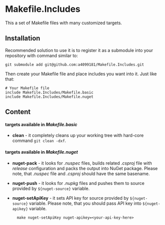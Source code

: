 # Makefile.Includes

This a set of Makefile files with many customized targets.

## Installation

Recommended solution to use it is to register it as a submodule into your repository with command similar to:

	git submodule add git@github.com:a4099181/Makefile.Includes.git

Then create your Makefile file and place includes you want into it. Just like that:

	# Your Makefile file
	include Makefile.Includes/Makefile.basic
	include Makefile.Includes/Makefile.nuget

## Content

#### targets available in *Makefile.basic*
* **clean** - it completely cleans up your working tree with hard-core command `git clean -dxf`.
#### targets available in *Makefile.nuget*
* **nuget-pack** - it looks for *.nuspec* files, builds related *.csproj* file with *release* configuration and packs the output into NuGet package. Please note, that *.nuspec* file and *.csproj* should have the same basename.
* **nuget-push** - it looks for *.nupkg* files and pushes them to source provided by `${nuget-source}` variable.
* **nuget-setApiKey** - it sets API key for source provided by `${nuget-source}` variable. Please note, that you should pass API key into `${nuget-apikey}` variable.

		make nuget-setApiKey nuget-apikey=<your-api-key-here>
